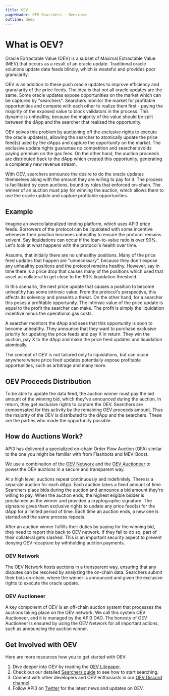 ```yaml
---
title: OEV
pageHeader: OEV Searchers → Overview
outline: deep
---
```


<PageHeader/>

# What is OEV?

Oracle Extractable Value (OEV) is a subset of Maximal Extractable Value (MEV)
that occurs as a result of an oracle update. Traditional oracle solutions update
data feeds blindly, which is wasteful and provides poor granularity.

OEV is an addition to these push oracle updates to improve efficiency and
granularity of the price feeds. The idea is that not all oracle updates are the
same. Some oracle updates expose opportunities on the market which can be
captured by "searchers". Searchers monitor the market for profitable
opportunities and compete with each other to realize them first - paying the
majority of the exposed value to block validators in the process. This dynamic
is unhealthy, because the majority of the value should be split between the dApp
and the searcher that realized the opportunity.

OEV solves this problem by auctioning off the exclusive rights to execute the
oracle update(s), allowing the searcher to atomically update the price feed(s)
used by the dApps and capture the opportunity on the market. The exclusive
update rights guarantee no competition and searcher avoids paying premium on the
gas fees. On the other hand, the auction proceeds are distributed back to the
dApp which created this opportunity, generating a completely new revenue stream.

With OEV, searchers announce the desire to do the oracle updates themselves
along with the amount they are willing to pay for it. The process is facilitated
by open auctions, bound by rules that enforced on-chain. The winner of an
auction must pay for winning the auction, which allows them to use the oracle
update and capture profitable opportunities.

## Example

Imagine an overcollateralized lending platform, which uses API3 price feeds.
Borrowers of the protocol can be liquidated with some incentive whenever their
position becomes unhealthy to ensure the protocol remains solvent. Say
liquidations can occur if the loan-to-value ratio is over 90%. Let's look at
what happens with the protocol's health over time.

Assume, that initially there are no unhealthy positions. Many of the price feed
updates that happen are "unnecessary", because they don't expose any unhealthy
positions and the protocol remains healthy. However, say in time there is a
price drop that causes many of the positions which used that asset as collateral
to get close to the 90% liquidation threshold.

In this scenario, the next price update that causes a position to become
unhealthy has some intrinsic value. From the protocol's perspective, this
affects its solvency and presents a threat. On the other hand, for a searcher
this poses a profitable opportunity. The intrinsic value of the price update is
equal to the profit the searcher can make. The profit is simply the liquidation
incentive minus the operational gas costs.

A searcher monitors the dApp and sees that this opportunity is soon to become
unhealthy. They announce that they want to purchase exclusive priority for
updating the price feeds and pay X in return. They win the auction, pay X to the
dApp and make the price feed updates and liquidation atomically.

The concept of OEV is not tailored only to liquidations, but can occur anywhere
where price feed updates potentially expose profitable opportunities, such as
arbitrage and many more.

## OEV Proceeds Distribution

To be able to update the data feed, the auction winner must pay the bid amount
of the winning bid, which they've announced during the auction. In return, they
get exclusive rights to capture the OEV. Searchers are compensated for this
activity by the remaining OEV proceeds amount. Thus the majority of the OEV is
distributed to the dApp and the searchers. These are the parties who made the
opportunity possible.

## How do Auctions Work?

API3 has delivered a specialized on-chain Order Flow Auction (OFA) similar to
the one you might be familiar with from Flashbots and MEV-Boost.

We use a combination of the [OEV Network](#oev-network) and the
[OEV Auctioneer](#oev-auctioneer) to power the OEV auctions in a secure and
transparent way.

At a high level, auctions repeat continuously and indefinitely. There is a
separate auction for each dApp. Each auction takes a fixed amount of time.
Searchers place bids during the auction and announce a bid amount they're
willing to pay. When the auction ends, the highest eligible bidder is proclaimed
as the winner and provided a cryptographic signature. The signature gives them
exclusive rights to update any price feed(s) for the dApp for a limited period
of time. Each time an auction ends, a new one is started and the same process
repeats.

After an auction winner fulfills their duties by paying for the winning bid,
they need to report this back to OEV network. If they fail to do so, part of
their collateral gets slashed. This is an important security aspect to prevent
denying OEV recapture by withholding auction payments.

### OEV Network

The OEV Network hosts auctions in a transparent way, ensuring that any disputes
can be resolved by analyzing the on-chain data. Searchers submit their bids
on-chain, where the winner is announced and given the exclusive rights to
execute the oracle update.

### OEV Auctioneer

A key component of OEV is an off-chain auction system that processes the
auctions taking place on the OEV network. We call this system OEV Auctioneer,
and it is managed by the API3 DAO. The honesty of OEV Auctioneer is ensured by
using the OEV Network for all important actions, such as announcing the auction
winner.

## Get Involved with OEV

Here are more resources how you to get started with OEV:

1. Dive deeper into OEV by reading the
   [OEV Litepaper](https://raw.githubusercontent.com/api3dao/oev-litepaper/main/oev-litepaper.pdf).
2. Check out our detailed [Searchers guide](/oev-searchers/in-depth/) to see how
   to start searching.
3. Connect with other developers and OEV enthusiasts in our
   [OEV Discord channel](https://discord.com/channels/758003776174030948/1062909222347603989).
4. Follow API3 on [Twitter](https://twitter.com/API3DAO) for the latest news and
   updates on OEV.
